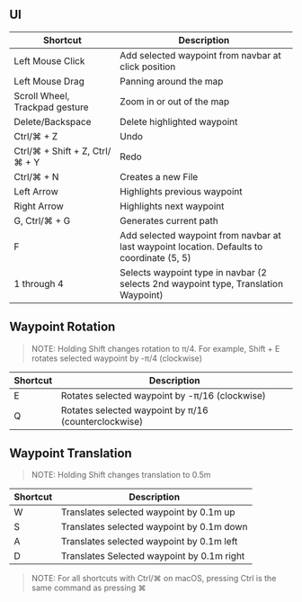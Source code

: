 ## UI

| Shortcut                       | Description                                                                                 |
|--------------------------------|---------------------------------------------------------------------------------------------|
| Left Mouse Click               | Add selected waypoint from navbar at click position                                         |
| Left Mouse Drag                | Panning around the map                                                                      |
| Scroll Wheel, Trackpad gesture | Zoom in or out of the map                                                                   |
| Delete/Backspace               | Delete highlighted waypoint                                                                 |
| Ctrl/⌘ + Z                     | Undo                                                                                        |
| Ctrl/⌘ + Shift + Z, Ctrl/⌘ + Y | Redo                                                                                        |
| Ctrl/⌘ + N                     | Creates a new File                                                                          |
| Left Arrow                     | Highlights previous waypoint                                                                |
| Right Arrow                    | Highlights next waypoint                                                                    |
| G, Ctrl/⌘ + G                  | Generates current path                                                                      |
| F                              | Add selected waypoint from navbar at last waypoint location. Defaults to coordinate (5, 5)  |
| 1 through 4                    | Selects waypoint type in navbar (2 selects 2nd waypoint type, Translation Waypoint)         |

## Waypoint Rotation

> NOTE: Holding Shift changes rotation to π/4. For example, Shift + E rotates selected waypoint by -π/4 (clockwise)

| Shortcut                       | Description                                                                                 |
|--------------------------------|---------------------------------------------------------------------------------------------|
| E                              | Rotates selected waypoint by -π/16 (clockwise)                                              |
| Q                              | Rotates selected waypoint by π/16 (counterclockwise)                                        |


## Waypoint Translation

> NOTE: Holding Shift changes translation to 0.5m

| Shortcut                       | Description                                                                                 |
|--------------------------------|---------------------------------------------------------------------------------------------|
| W                              | Translates selected waypoint by 0.1m up                                                     |
| S                              | Translates selected waypoint by 0.1m down                                                   |
| A                              | Translates selected waypoint by 0.1m left                                                   |
| D                              | Translates Selected waypoint by 0.1m right                                                  |

> NOTE: For all shortcuts with Ctrl/⌘ on macOS, pressing Ctrl is the same command as pressing ⌘